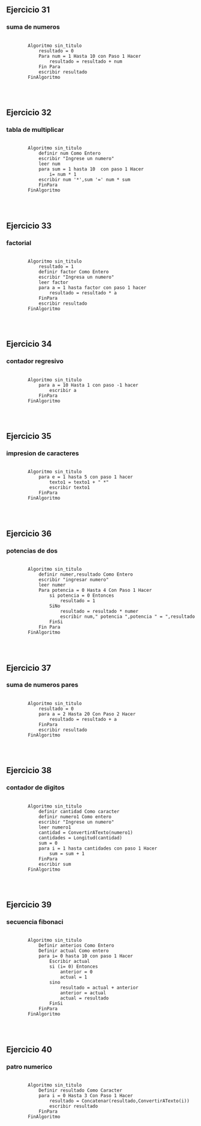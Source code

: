 <h2>Ejercicio 31</h2>
<h3>suma de numeros</h3>
<pre>
    <code>
        Algoritmo sin_titulo
            resultado = 0
            Para num = 1 Hasta 10 con Paso 1 Hacer
                resultado = resultado + num
            Fin Para
            escribir resultado
        FinAlgoritmo
    </code>
</pre>

<br>

<h2>Ejercicio 32</h2>
<h3>tabla de multiplicar</h3>
<pre>
    <code>
        Algoritmo sin_titulo
            definir num Como Entero
            escribir "Ingrese un numero"
            leer num
            para sum = 1 hasta 10  con paso 1 Hacer
                i= num * 1
            escribir num '*',sum '=' num * sum
            FinPara
        FinAlgoritmo
    </code>
</pre>

<br>

<h2>Ejercicio 33</h2>
<h3>factorial</h3>
<pre>
    <code>
        Algoritmo sin_titulo
            resultado = 1
            definir factor Como Entero 
            escribir "Ingresa un numero"
            leer factor
            para a = 1 hasta factor con paso 1 hacer 
                resultado = resultado * a
            FinPara
            escribir resultado
        FinAlgoritmo
    </code>
</pre>

<br>

<h2>Ejercicio 34</h2>
<h3>contador regresivo</h3>
<pre>
    <code>
        Algoritmo sin_titulo
            para a = 10 Hasta 1 con paso -1 hacer
                escribir a
            FinPara
        FinAlgoritmo
    </code>
</pre>

<br>

<h2>Ejercicio 35</h2>
<h3>impresion de caracteres</h3>
<pre>
    <code>
        Algoritmo sin_titulo
            para e = 1 hasta 5 con paso 1 hacer 
                texto1 = texto1 + " *"
                escribir texto1
            FinPara
        FinAlgoritmo
    </code>
</pre>

<br>

<h2>Ejercicio 36</h2>
<h3>potencias de dos</h3>
<pre>
    <code>
        Algoritmo sin_titulo
            definir numer,resultado Como Entero
            escribir "ingresar numero"
            leer numer
            Para potencia = 0 Hasta 4 Con Paso 1 Hacer
                si potencia = 0 Entonces
                    resultado = 1
                SiNo
                    resultado = resultado * numer
                    escribir num," potencia ",potencia " = ",resultado
                FinSi
            Fin Para
        FinAlgoritmo
    </code>
</pre>

<br>

<h2>Ejercicio 37</h2>
<h3>suma de numeros pares</h3>
<pre>
    <code>
        Algoritmo sin_titulo
            resultado = 0
            para a = 2 Hasta 20 Con Paso 2 Hacer
                resultado = resultado + a
            FinPara
            escribir resultado
        FinAlgoritmo
    </code>
</pre>

<br>

<h2>Ejercicio 38</h2>
<h3>contador de digitos</h3>
<pre>
    <code>
        Algoritmo sin_titulo
            definir cantidad Como caracter
            definir numero1 Como entero
            escribir "Ingrese un numero"
            leer numero1
            cantidad = ConvertirATexto(numero1)
            cantidades = Longitud(cantidad)
            sum = 0
            para i = 1 hasta cantidades con paso 1 Hacer 
                sum = sum + 1
            FinPara
            escribir sum
        FinAlgoritmo
    </code>
</pre>

<br>

<h2>Ejercicio 39</h2>
<h3>secuencia fibonaci</h3>
<pre>
    <code>
        Algoritmo sin_titulo 
            Definir anterios Como Entero
            Definir actual Como entero
            para i= 0 hasta 10 con paso 1 Hacer
                Escribir actual
                si (i= 0) Entonces
                    anterior = 0
                    actual = 1
                sino 
                    resultado = actual + anterior
                    anterior = actual
                    actual = resultado  
                FinSi
            FinPara
        FinAlgoritmo
    </code>
</pre>

<br>

<h2>Ejercicio 40</h2>
<h3>patro  numerico</h3>
<pre>
    <code>
        Algoritmo sin_titulo
            Definir resultado Como Caracter
            para i = 0 Hasta 3 Con Paso 1 Hacer
                resultado = Concatenar(resultado,ConvertirATexto(i))
                escribir resultado
            FinPara
        FinAlgoritmo
    </code>
</pre>

<br>
